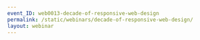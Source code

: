 ```yaml
---
event_ID: web0013-decade-of-responsive-web-design
permalink: /static/webinars/decade-of-responsive-web-design/
layout: webinar
---
```

